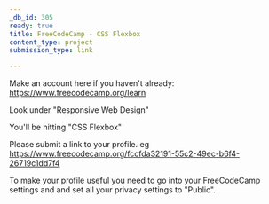 ```yaml
---
_db_id: 305
ready: true
title: FreeCodeCamp - CSS Flexbox
content_type: project
submission_type: link

---
```


Make an account here if you haven't already: https://www.freecodecamp.org/learn

Look under "Responsive Web Design"

You'll be hitting "CSS Flexbox"

Please submit a link to your profile. eg https://www.freecodecamp.org/fccfda32191-55c2-49ec-b6f4-26719c1dd7f4

To make your profile useful you need to go into your FreeCodeCamp settings and and set all your privacy settings to "Public".